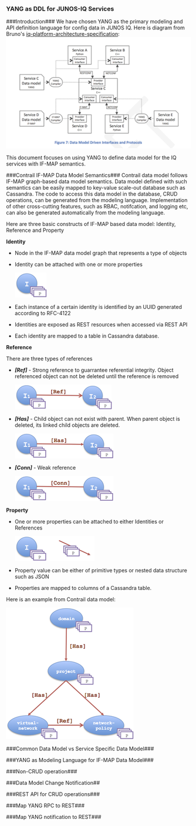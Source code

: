 ### YANG as DDL for JUNOS-IQ Services
  

###Introduction###
We have chosen YANG as the primary modeling and API definition language for config data in JUNOS IQ. Here is diagram from Bruno's [iq-platform-architecture-specification](https://junipernetworks.sharepoint.com/teams/cto/JunosIQ/JunosIQArch/docs/iq-platform-architecture-specification---22-dec-2014---v8.docx):
![](https://raw.githubusercontent.com/JSpaceTeam/js-yang-model/master/docs/images/DataModelDrivenInterface.png?token=AHghsV7xF5AMGXMHleSUeNkymhUhMTMqks5U92gTwA%3D%3D)

This document focuses on using YANG to define data model for the IQ services with IF-MAP semantics. 

###Contrail IF-MAP Data Model Semantics###
Contrail data model follows IF-MAP graph-based data model semantics. Data model defined with such semantics can be easily mapped to key-value scale-out database such as Cassandra. The code to access this data model in the database, CRUD operations, can be generated from the modeling language. Implementation of other cross-cutting features, such as RBAC, notifcation, and logging etc, can also be generated automatically from the modeling language.

Here are three basic constructs of IF-MAP based data model: Identity, Reference and Property

**Identity**  
* Node in the IF-MAP data model graph that represents a type of objects  
* Identity can be attached with one or more properties  

    ![](https://raw.githubusercontent.com/JSpaceTeam/js-yang-model/jnpr-tjiang-edit/docs/images/I_P.png?token=AHghsQJ8G4pUt1_J1Em2K7TqzswTyLDbks5U96cSwA%3D%3D)

* Each instance of a certain identity is identified by an UUID generated according to RFC-4122  
* Identities are exposed as REST resources when accessed via REST API
* Each identity are mapped to a table in Cassandra database.

**Reference**

There are three types of references  
* ***[Ref]*** - Strong reference to guarrantee referential integrity. Object referenced object can not be deleted until the reference is removed

    ![](https://raw.githubusercontent.com/JSpaceTeam/js-yang-model/jnpr-tjiang-edit/docs/images/ref_link.png?token=AHghsf_1H4TYcMcznXY80yNblwK5XhAeks5U96eywA%3D%3D)

* ***[Has]*** - Child object can not exist with parent. When parent object is deleted, its linked child objects are deleted.   

    ![](https://raw.githubusercontent.com/JSpaceTeam/js-yang-model/jnpr-tjiang-edit/docs/images/has_link.png?token=AHghsaS822lyJOoHjIrofN67sScz9qcZks5U96o9wA%3D%3D)

* ***[Conn]*** - Weak reference   

    ![](https://raw.githubusercontent.com/JSpaceTeam/js-yang-model/jnpr-tjiang-edit/docs/images/conn_link.png?token=AHghsWfbLbpS3dEnOaMxwPBoR8Pd-rpBks5U96qawA%3D%3D)  

**Property**  
* One or more properties can be attached to either Identities or References  

    ![](https://raw.githubusercontent.com/JSpaceTeam/js-yang-model/jnpr-tjiang-edit/docs/images/P.png?token=AHghsdtj04JsAyROkdqMmhNvzTTczppDks5U96xwwA%3D%3D)

* Property value can be either of primitive types or nested data structure such as JSON  
* Properties are mapped to columns of a Cassandra table.

Here is an example from Contrail data model:

![](https://raw.githubusercontent.com/JSpaceTeam/js-yang-model/jnpr-tjiang-edit/docs/images/vnc.png?token=AHghsafVnYTN55DZ0K96jYA2zvKFuSyXks5U97mqwA%3D%3D)

###Common Data Model vs Service Specific Data Model###

###YANG as Modeling Language for IF-MAP Data Model###

###Non-CRUD operation###

###Data Model Change Notification##

###REST API for CRUD operations###

###Map YANG RPC to REST###

###Map YANG notification to REST###



